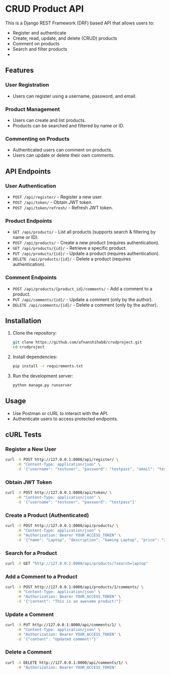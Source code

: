 # CRUD Product API

This is a Django REST Framework (DRF) based API that allows users to:
- Register and authenticate
- Create, read, update, and delete (CRUD) products
- Comment on products
- Search and filter products
- 
## Features

### User Registration
- Users can register using a username, password, and email.

### Product Management
- Users can create and list products.
- Products can be searched and filtered by name or ID.

### Commenting on Products
- Authenticated users can comment on products.
- Users can update or delete their own comments.

## API Endpoints

### User Authentication
- `POST /api/register/` - Register a new user.
- `POST /api/token/` - Obtain JWT token.
- `POST /api/token/refresh/` - Refresh JWT token.

### Product Endpoints
- `GET /api/products/` - List all products (supports search & filtering by name or ID).
- `POST /api/products/` - Create a new product (requires authentication).
- `GET /api/products/{id}/` - Retrieve a specific product.
- `PUT /api/products/{id}/` - Update a product (requires authentication).
- `DELETE /api/products/{id}/` - Delete a product (requires authentication).

### Comment Endpoints
- `POST /api/products/{product_id}/comments/` - Add a comment to a product.
- `PUT /api/comments/{id}/` - Update a comment (only by the author).
- `DELETE /api/comments/{id}/` - Delete a comment (only by the author).

## Installation

1. Clone the repository:
   ```bash
   git clone https://github.com/afnanshihab8/crudproject.git
   cd crudproject
   ```
2. Install dependencies:
   ```bash
   pip install -r requirements.txt
   ```
3. Run the development server:
   ```bash
   python manage.py runserver
   ```

## Usage

- Use Postman or cURL to interact with the API.
- Authenticate users to access protected endpoints.

## cURL Tests

### Register a New User
```bash
curl -X POST http://127.0.0.1:8000/api/register/ \
     -H "Content-Type: application/json" \
     -d '{"username": "testuser", "password": "testpass", "email": "test@example.com"}'
```

### Obtain JWT Token
```bash
curl -X POST http://127.0.0.1:8000/api/token/ \
     -H "Content-Type: application/json" \
     -d '{"username": "testuser", "password": "testpass"}'
```

### Create a Product (Authenticated)
```bash
curl -X POST http://127.0.0.1:8000/api/products/ \
     -H "Content-Type: application/json" \
     -H "Authorization: Bearer YOUR_ACCESS_TOKEN" \
     -d '{"name": "Laptop", "description": "Gaming Laptop", "price": "2000.00"}'
```

### Search for a Product
```bash
curl -X GET "http://127.0.0.1:8000/api/products/?search=laptop"
```

### Add a Comment to a Product
```bash
curl -X POST http://127.0.0.1:8000/api/products/1/comments/ \
     -H "Content-Type: application/json" \
     -H "Authorization: Bearer YOUR_ACCESS_TOKEN" \
     -d '{"content": "This is an awesome product!"}'
```

### Update a Comment 
```bash
curl -X PUT http://127.0.0.1:8000/api/comments/1/ \
     -H "Content-Type: application/json" \
     -H "Authorization: Bearer YOUR_ACCESS_TOKEN" \
     -d '{"content": "Updated comment!"}'
```

### Delete a Comment 
```bash
curl -X DELETE http://127.0.0.1:8000/api/comments/1/ \
     -H "Authorization: Bearer YOUR_ACCESS_TOKEN"
```
